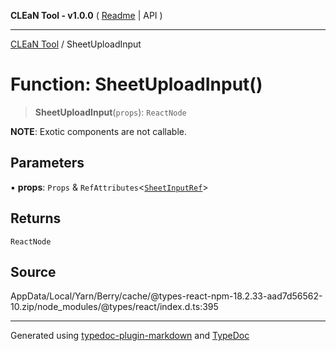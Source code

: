 **CLEaN Tool - v1.0.0** ( [Readme](../README.md) \| API )

***

[CLEaN Tool](../exports.md) / SheetUploadInput

# Function: SheetUploadInput()

> **SheetUploadInput**(`props`): `ReactNode`

**NOTE**: Exotic components are not callable.

## Parameters

▪ **props**: `Props` & `RefAttributes`\<[`SheetInputRef`](../interfaces/SheetInputRef.md)\>

## Returns

`ReactNode`

## Source

AppData/Local/Yarn/Berry/cache/@types-react-npm-18.2.33-aad7d56562-10.zip/node\_modules/@types/react/index.d.ts:395

***

Generated using [typedoc-plugin-markdown](https://www.npmjs.com/package/typedoc-plugin-markdown) and [TypeDoc](https://typedoc.org/)
